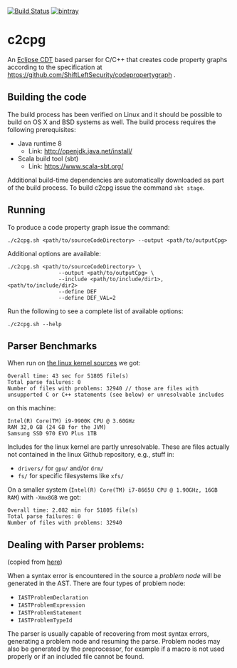 [![Build Status](https://secure.travis-ci.org/ShiftLeftSecurity/c2cpg.png?branch=master)](http://travis-ci.org/ShiftLeftSecurity/c2cpg)
[![bintray](https://api.bintray.com/packages/shiftleft/maven/c2cpg/images/download.svg)](https://bintray.com/shiftleft/maven/c2cpg/_latestVersion)

# c2cpg

An [Eclipse CDT](https://wiki.eclipse.org/CDT/designs/Overview_of_Parsing) based parser for C/C++ that creates code property graphs according to the specification at https://github.com/ShiftLeftSecurity/codepropertygraph .

## Building the code

The build process has been verified on Linux and it should be possible 
to build on OS X and BSD systems as well. The build process requires
the following prerequisites:

* Java runtime 8
  - Link: http://openjdk.java.net/install/
* Scala build tool (sbt)
  - Link: https://www.scala-sbt.org/

Additional build-time dependencies are automatically downloaded as part
of the build process. To build c2cpg issue the command `sbt stage`.

## Running

To produce a code property graph  issue the command:
```shell script
./c2cpg.sh <path/to/sourceCodeDirectory> --output <path/to/outputCpg>
`````

Additional options are available:
```shell script
./c2cpg.sh <path/to/sourceCodeDirectory> \
                --output <path/to/outputCpg> \
                --include <path/to/include/dir1>,<path/to/include/dir2>
                --define DEF
                --define DEF_VAL=2
```

Run the following to see a complete list of available options:
```shell script
./c2cpg.sh --help
```

## Parser Benchmarks

When run on [the linux kernel sources](https://github.com/torvalds/linux) we got:

```
Overall time: 43 sec for 51805 file(s)
Total parse failures: 0
Number of files with problems: 32940 // those are files with unsupported C or C++ statements (see below) or unresolvable includes
```

on this machine:

```
Intel(R) Core(TM) i9-9900K CPU @ 3.60GHz
RAM 32,0 GB (24 GB for the JVM)
Samsung SSD 970 EVO Plus 1TB
```

Includes for the linux kernel are partly unresolvable. These are files actually not contained in the linux Github repository, e.g., stuff in:
  - `drivers/` for `gpu/` and/or `drm/`
  - `fs/` for specific filesystems like `xfs/`

On a smaller system (`Intel(R) Core(TM) i7-8665U CPU @ 1.90GHz, 16GB RAM`) with `-Xmx8GB` we got:

```
Overall time: 2.082 min for 51805 file(s)
Total parse failures: 0
Number of files with problems: 32940
```

## Dealing with Parser problems:
(copied from [here](https://wiki.eclipse.org/CDT/designs/Overview_of_Parsing))

When a syntax error is encountered in the source a _problem node_ will be generated in the AST. There are four types of problem node:
 - `IASTProblemDeclaration`
 - `IASTProblemExpression`
 - `IASTProblemStatement`
 - `IASTProblemTypeId`

The parser is usually capable of recovering from most syntax errors, generating a problem node and resuming the parse.
Problem nodes may also be generated by the preprocessor, for example if a macro is not used properly or if an included file cannot be found.
